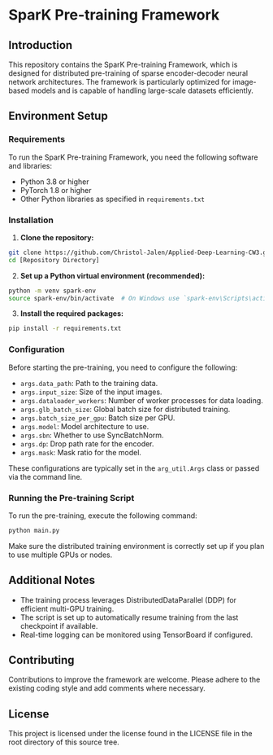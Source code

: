 # SparK Pre-training Framework

## Introduction

This repository contains the SparK Pre-training Framework, which is designed for distributed pre-training of sparse encoder-decoder neural network architectures. The framework is particularly optimized for image-based models and is capable of handling large-scale datasets efficiently.

## Environment Setup

### Requirements

To run the SparK Pre-training Framework, you need the following software and libraries:

- Python 3.8 or higher
- PyTorch 1.8 or higher
- Other Python libraries as specified in `requirements.txt`

### Installation

1. **Clone the repository:**

```sh
git clone https://github.com/Christol-Jalen/Applied-Deep-Learning-CW3.git
cd [Repository Directory]
```

2. **Set up a Python virtual environment (recommended):**

```sh
python -m venv spark-env
source spark-env/bin/activate  # On Windows use `spark-env\Scripts\activate`
```

3. **Install the required packages:**

```sh
pip install -r requirements.txt
```

### Configuration

Before starting the pre-training, you need to configure the following:

- `args.data_path`: Path to the training data.
- `args.input_size`: Size of the input images.
- `args.dataloader_workers`: Number of worker processes for data loading.
- `args.glb_batch_size`: Global batch size for distributed training.
- `args.batch_size_per_gpu`: Batch size per GPU.
- `args.model`: Model architecture to use.
- `args.sbn`: Whether to use SyncBatchNorm.
- `args.dp`: Drop path rate for the encoder.
- `args.mask`: Mask ratio for the model.

These configurations are typically set in the `arg_util.Args` class or passed via the command line.

### Running the Pre-training Script

To run the pre-training, execute the following command:

```sh
python main.py
```

Make sure the distributed training environment is correctly set up if you plan to use multiple GPUs or nodes.

## Additional Notes

- The training process leverages DistributedDataParallel (DDP) for efficient multi-GPU training.
- The script is set up to automatically resume training from the last checkpoint if available.
- Real-time logging can be monitored using TensorBoard if configured.

## Contributing

Contributions to improve the framework are welcome. Please adhere to the existing coding style and add comments where necessary.

## License

This project is licensed under the license found in the LICENSE file in the root directory of this source tree.
